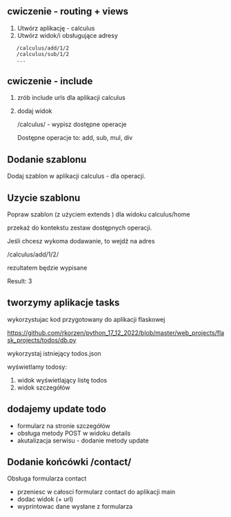 #

## cwiczenie - routing + views

1. Utwórz aplikację - calculus
2. Utwórz widok/i obsługujące adresy

```
   /calculus/add/1/2
   /calculus/sub/1/2 
   ...
```


## cwiczenie - include

1. zrób include urls dla aplikacji calculus
2. dodaj widok
    
    /calculus/ - wypisz dostępne operacje


    Dostępne operacje to: add, sub, mul, div

## Dodanie szablonu

Dodaj szablon w aplikacji calculus - dla operacji. 

## Uzycie szablonu

Popraw szablon (z użyciem extends ) dla widoku calculus/home

przekaż do kontekstu zestaw dostępnych operacji. 


Jeśli chcesz wykoma dodawanie, to wejdź na adres

/calculus/add/1/2/

rezultatem będzie wypisane 

Result: 3


## tworzymy aplikacje tasks

wykorzystujac kod przygotowany do aplikacji flaskowej

https://github.com/rkorzen/python_17_12_2022/blob/master/web_projects/flask_projects/todos/db.py
 
wykorzystaj istniejący todos.json

wyświetlamy todosy:

1. widok wyświetlający listę todos
2. widok szczegółów


##  dodajemy update todo

   - formularz na stronie szczegółów
   - obsługa metody POST w widoku details
   - akutalizacja serwisu - dodanie metody update


## Dodanie końcówki /contact/

Obsługa formularza contact
- przeniesc w całosci formularz contact do aplikacji main
- dodac widok (+ url)
- wyprintowac dane wysłane z formularza